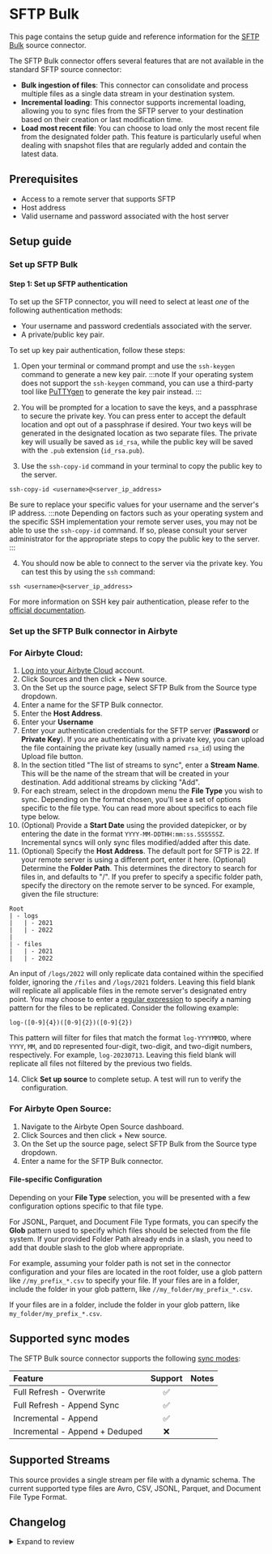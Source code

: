 # SFTP Bulk

<HideInUI>

This page contains the setup guide and reference information for the [SFTP Bulk](https://docs.airbyte.com/integrations/sources/sftp-bulk#file-specific-configuration) source connector.

</HideInUI>

The SFTP Bulk connector offers several features that are not available in the standard SFTP source connector:

- **Bulk ingestion of files**: This connector can consolidate and process multiple files as a single data stream in your destination system.
- **Incremental loading**: This connector supports incremental loading, allowing you to sync files from the SFTP server to your destination based on their creation or last modification time.
- **Load most recent file**: You can choose to load only the most recent file from the designated folder path. This feature is particularly useful when dealing with snapshot files that are regularly added and contain the latest data.

## Prerequisites

- Access to a remote server that supports SFTP
- Host address
- Valid username and password associated with the host server

## Setup guide

### Set up SFTP Bulk

#### Step 1: Set up SFTP authentication

To set up the SFTP connector, you will need to select at least _one_ of the following authentication methods:

- Your username and password credentials associated with the server.
- A private/public key pair.

To set up key pair authentication, follow these steps:

1. Open your terminal or command prompt and use the `ssh-keygen` command to generate a new key pair.
   :::note
   If your operating system does not support the `ssh-keygen` command, you can use a third-party tool like [PuTTYgen](https://www.puttygen.com/) to generate the key pair instead.
   :::

2. You will be prompted for a location to save the keys, and a passphrase to secure the private key. You can press enter to accept the default location and opt out of a passphrase if desired. Your two keys will be generated in the designated location as two separate files. The private key will usually be saved as `id_rsa`, while the public key will be saved with the `.pub` extension (`id_rsa.pub`).

3. Use the `ssh-copy-id` command in your terminal to copy the public key to the server.

```
ssh-copy-id <username>@<server_ip_address>
```

Be sure to replace your specific values for your username and the server's IP address.
:::note
Depending on factors such as your operating system and the specific SSH implementation your remote server uses, you may not be able to use the `ssh-copy-id` command. If so, please consult your server administrator for the appropriate steps to copy the public key to the server.
:::

4. You should now be able to connect to the server via the private key. You can test this by using the `ssh` command:

```
ssh <username>@<server_ip_address>
```

For more information on SSH key pair authentication, please refer to the
[official documentation](https://www.ssh.com/academy/ssh/keygen).

### Set up the SFTP Bulk connector in Airbyte

### For Airbyte Cloud:

1. [Log into your Airbyte Cloud](https://cloud.airbyte.com/workspaces) account.
2. Click Sources and then click + New source.
3. On the Set up the source page, select SFTP Bulk from the Source type dropdown.
4. Enter a name for the SFTP Bulk connector.
5. Enter the **Host Address**.
6. Enter your **Username**
7. Enter your authentication credentials for the SFTP server (**Password** or **Private Key**). If you are authenticating with a private key, you can upload the file containing the private key (usually named `rsa_id`) using the Upload file button.
8. In the section titled "The list of streams to sync", enter a **Stream Name**. This will be the name of the stream that will be created in your destination. Add additional streams by clicking "Add". 
9. For each stream, select in the dropdown menu the **File Type** you wish to sync. Depending on the format chosen, you'll see a set of options specific to the file type. You can read more about specifics to each file type below.
12. (Optional) Provide a **Start Date** using the provided datepicker, or by entering the date in the format `YYYY-MM-DDTHH:mm:ss.SSSSSSZ`. Incremental syncs will only sync files modified/added after this date.
13. (Optional) Specify the **Host Address**. The default port for SFTP is 2​2. If your remote server is using a different port, enter it here.
(Optional) Determine the **Folder Path**. This determines the directory to search for files in, and defaults to "/". If you prefer to specify a specific folder path, specify the directory on the remote server to be synced. For example, given the file structure:

```
Root
| - logs
|   | - 2021
|   | - 2022
|
| - files
|   | - 2021
|   | - 2022
```

An input of `/logs/2022` will only replicate data contained within the specified folder, ignoring the `/files` and `/logs/2021` folders. Leaving this field blank will replicate all applicable files in the remote server's designated entry point. You may choose to enter a [regular expression](https://docs.oracle.com/javase/8/docs/api/java/util/regex/Pattern.html) to specify a naming pattern for the files to be replicated. Consider the following example:

```
log-([0-9]{4})([0-9]{2})([0-9]{2})
```

This pattern will filter for files that match the format `log-YYYYMMDD`, where `YYYY`, `MM`, and `DD` represented four-digit, two-digit, and two-digit numbers, respectively. For example, `log-20230713`. Leaving this field blank will replicate all files not filtered by the previous two fields.

14. Click **Set up source** to complete setup. A test will run to verify the configuration.

### For Airbyte Open Source:

1. Navigate to the Airbyte Open Source dashboard.
2. Click Sources and then click + New source.
3. On the Set up the source page, select SFTP Bulk from the Source type dropdown.
4. Enter a name for the SFTP Bulk connector.

#### File-specific Configuration

Depending on your **File Type** selection, you will be presented with a few configuration options specific to that file type. 

For JSONL, Parquet, and Document File Type formats, you can specify the **Glob** pattern used to specify which files should be selected from the file system. If your provided Folder Path already ends in a slash, you need to add that double slash to the glob where appropriate.

For example, assuming your folder path is not set in the connector configuration and your files are located in the root folder, use a glob pattern like `//my_prefix_*.csv` to specify your file. If your files are in a folder, include the folder in your glob pattern, like `//my_folder/my_prefix_*.csv`.

If your files are in a folder, include the folder in your glob pattern, like `my_folder/my_prefix_*.csv`.

## Supported sync modes

The SFTP Bulk source connector supports the following [sync modes](https://docs.airbyte.com/cloud/core-concepts/#connection-sync-modes):

| Feature                        | Support | Notes |
| :----------------------------- | :-----: | :---- |
| Full Refresh - Overwrite       |   ✅    |       |
| Full Refresh - Append Sync     |   ✅    |       |
| Incremental - Append           |   ✅    |       |
| Incremental - Append + Deduped |   ❌    |       |

## Supported Streams

This source provides a single stream per file with a dynamic schema. The current supported type files are Avro, CSV, JSONL, Parquet, and Document File Type Format. 

## Changelog
<details>
  <summary>Expand to review</summary>

| Version | Date       | Pull Request                                             | Subject                                                     |
|:--------|:-----------|:---------------------------------------------------------|:------------------------------------------------------------|
| 1.0.1   | 2024-05-29 | [38703](https://github.com/airbytehq/airbyte/pull/38703) | Avoid error on empty stream when running discover           |
| 1.0.0   | 2024-03-22 | [36256](https://github.com/airbytehq/airbyte/pull/36256) | Migrate to File-Based CDK. Manage dependencies with Poetry. |
| 0.1.2   | 2023-04-19 | [19224](https://github.com/airbytehq/airbyte/pull/19224) | Support custom CSV separators                               |
| 0.1.1   | 2023-03-17 | [24180](https://github.com/airbytehq/airbyte/pull/24180) | Fix field order                                             |
| 0.1.0   | 2021-24-05 | [17691](https://github.com/airbytehq/airbyte/pull/17691) | Initial version                                             |

</details>
